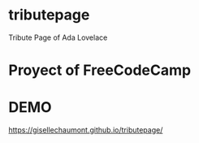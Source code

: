 # tributepage
Tribute Page of Ada Lovelace

# Proyect of FreeCodeCamp

# DEMO 
https://gisellechaumont.github.io/tributepage/
